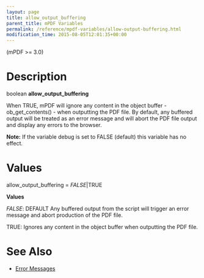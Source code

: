 ```yaml
---
layout: page
title: allow_output_buffering
parent_title: mPDF Variables
permalink: /reference/mpdf-variables/allow-output-buffering.html
modification_time: 2015-08-05T12:01:35+00:00
---
```


(mPDF &gt;= 3.0)

# Description

boolean <b>allow_output_buffering</b>

When <span class="smallblock">TRUE</span>, mPDF will ignore any content in the object buffer - ob_get_contents() - when outputting the PDF file. By default, any buffered output will be treated as an error message and will abort the PDF file output and display any errors to the browser.

<div class="alert alert-info" role="alert"><strong>Note:</strong> If the variable <span class="parameter">debug</span> is set to <span class="smallblock">FALSE</span> (default) this variable has no effect.</div>

# Values

<span class="parameter">allow_output_buffering</span> = <i><span class="smallblock">FALSE</span></i>|<span class="smallblock">TRUE</span>

<b>Values</b>

<i><span class="smallblock">FALSE</span></i>: <span class="smallblock">DEFAULT</span> Any buffered output from the script will trigger an error message and abort production of the PDF file.

<span class="smallblock">TRUE</span>: Ignores any content in the object buffer when outputting the PDF file.

# See Also

<ul>
<li class="manual_boxlist"><a href="{{ "/troubleshooting/error-messages.html" | prepend: site.baseurl }}">Error Messages</a> 

</li>
</ul>

